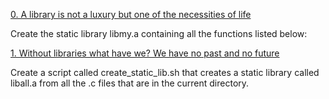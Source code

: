 [0. A library is not a luxury but one of the necessities of life](libmy.a)


Create the static library libmy.a containing all the functions listed below:


[1. Without libraries what have we? We have no past and no future](create_static_lib.sh)


Create a script called create_static_lib.sh that creates a static library called liball.a from all the .c files that are in the current directory.


